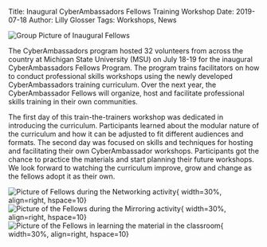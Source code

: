 Title: Inaugural CyberAmbassadors Fellows Training Workshop
Date: 2019-07-18
Author: Lilly Glosser
Tags: Workshops, News

![Group Picture of Inaugural Fellows](//colbrydi.github.io/cyberambassadors/images/Fellows_Group.png)

The CyberAmbassadors program hosted 32 volunteers from across the country at Michigan State University (MSU) on July 18-19 for the inaugural CyberAmbassadors Fellows Program. The program trains facilitators on how to conduct professional skills workshops using the newly developed CyberAmbassadors training curriculum. Over the next year, the CyberAmbassador Fellows will organize, host and facilitate professional skills training in their own communities.  

The first day of this train-the-trainers workshop was dedicated in introducing the curriculum. Participants learned about the modular nature of the curriculum and how it can be adjusted to fit different audiences and formats. The second day was focused on skills and techniques for hosting and facilitating their own CyberAmbassador workshops. Participants got the chance to practice the materials and start planning their future workshops. We look forward to watching the curriculum improve, grow and change as the fellows adopt it as their own.

![Picture of Fellows during the Networking activity](http://colbrydi.github.io/cyberambassadors/images/Fellows_Networking.png){ width=30%, align=right, hspace=10}
![Picture of the Fellows during the Mirroring activity](http://colbrydi.github.io/cyberambassadors/images/Fellows_Mirror.png){ width=30%, align=right, hspace=10}
![Picture of the Fellows in learning the material in the classroom ](http://colbrydi.github.io/cyberambassadors/images/Fellows_Classroom.png){ width=30%, align=right, hspace=10}
